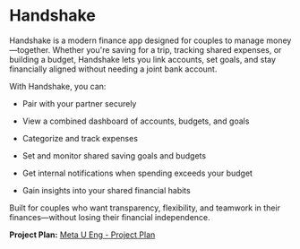 # Handshake

Handshake is a modern finance app designed for couples to manage money—together. Whether you're saving for a trip, tracking shared expenses, or building a budget, Handshake lets you link accounts, set goals, and stay financially aligned without needing a joint bank account.

With Handshake, you can:

- Pair with your partner securely

- View a combined dashboard of accounts, budgets, and goals

- Categorize and track expenses

- Set and monitor shared saving goals and budgets

- Get internal notifications when spending exceeds your budget

- Gain insights into your shared financial habits

Built for couples who want transparency, flexibility, and teamwork in their finances—without losing their financial independence.


**Project Plan:** [Meta U Eng - Project Plan](https://docs.google.com/document/d/1RWj0f8nT2Vqfz24rBwgXz-8atkTkplsZzBFWUS4pOO4/edit?usp=sharing)
